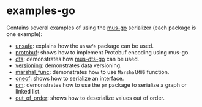 # examples-go
Contains several examples of using the [mus-go](https://github.com/mus-format/mus-go)
serializer (each package is one example):
- [unsafe](unsafe): explains how the `unsafe` package can be used.
- [protobuf](protobuf): shows how to implement Protobuf encoding using mus-go.
- [dts](dts): demonstrates how [mus-dts-go](https://github.com/mus-format/mus-dts-go) 
  can be used.
- [versioning](versioning): demonstrates data versioning.
- [marshal_func](marshal_func): demonstrates how to use `MarshalMUS` function.
- [oneof](oneof): shows how to serialize an interface.
- [pm](pm): demonstrates how to use the `pm` package to serialize a graph or 
  linked list.
- [out_of_order](out_of_order): shows how to deserialize values out of order.